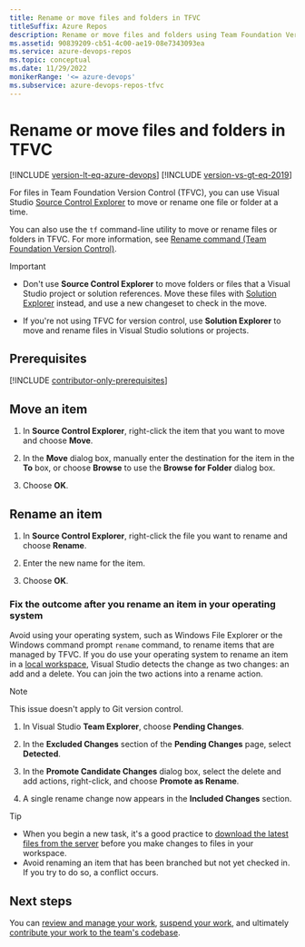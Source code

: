 ```yaml
---
title: Rename or move files and folders in TFVC
titleSuffix: Azure Repos
description: Rename or move files and folders using Team Foundation Version Control (TFVC) in Visual Studio.
ms.assetid: 90839209-cb51-4c00-ae19-08e7343093ea
ms.service: azure-devops-repos
ms.topic: conceptual
ms.date: 11/29/2022
monikerRange: '<= azure-devops'
ms.subservice: azure-devops-repos-tfvc
---
```



# Rename or move files and folders in TFVC

[!INCLUDE [version-lt-eq-azure-devops](../../includes/version-lt-eq-azure-devops.md)]
[!INCLUDE [version-vs-gt-eq-2019](../../includes/version-vs-gt-eq-2019.md)]

For files in Team Foundation Version Control (TFVC), you can use Visual Studio [Source Control Explorer](use-source-control-explorer-manage-files-under-version-control.md) to move or rename one file or folder at a time.

You can also use the `tf` command-line utility to move or rename files or folders in TFVC. For more information, see [Rename command (Team Foundation Version Control)](rename-command-team-foundation-version-control.md).

> [!IMPORTANT]
> - Don't use **Source Control Explorer** to move folders or files that a Visual Studio project or solution references. Move these files with [Solution Explorer](/visualstudio/ide/solutions-and-projects-in-visual-studio#solution-explorer) instead, and use a new changeset to check in the move.
> 
> - If you're not using TFVC for version control, use **Solution Explorer** to move and rename files in Visual Studio solutions or projects.

## Prerequisites

[!INCLUDE [contributor-only-prerequisites](includes/contributor-only-prerequisites.md)]

## Move an item

1. In **Source Control Explorer**, right-click the item that you want to move and choose **Move**.

1. In the **Move** dialog box, manually enter the destination for the item in the **To** box, or choose **Browse** to use the **Browse for Folder** dialog box.

1. Choose **OK**.

## Rename an item

1. In **Source Control Explorer**, right-click the file you want to rename and choose **Rename**.

1. Enter the new name for the item.

1. Choose **OK**.

### Fix the outcome after you rename an item in your operating system

Avoid using your operating system, such as Windows File Explorer or the Windows command prompt `rename` command, to rename items that are managed by TFVC. If you do use your operating system to rename an item in a [local workspace](decide-between-using-local-server-workspace.md), Visual Studio detects the change as two changes: an add and a delete. You can join the two actions into a rename action.

> [!NOTE]
> This issue doesn't apply to Git version control.

1. In Visual Studio **Team Explorer**, choose **Pending Changes**.

1. In the **Excluded Changes** section of the **Pending Changes** page, select **Detected**.

1. In the **Promote Candidate Changes** dialog box, select the delete and add actions, right-click, and choose **Promote as Rename**.

1. A single rename change now appears in the **Included Changes** section.

> [!TIP]
> - When you begin a new task, it's a good practice to [download the latest files from the server](download-get-files-from-server.md) before you make changes to files in your workspace.
> - Avoid renaming an item that has been branched but not yet checked in. If you try to do so, a conflict occurs.

## Next steps

You can [review and manage your work](develop-code-manage-pending-changes.md), [suspend your work](suspend-your-work-manage-your-shelvesets.md), and ultimately [contribute your work to the team's codebase](check-your-work-team-codebase.md).